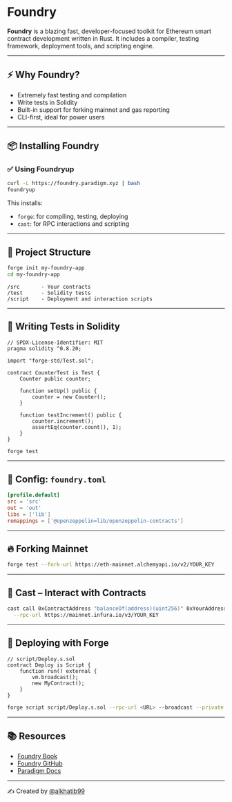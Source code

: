 # Foundry

**Foundry** is a blazing fast, developer-focused toolkit for Ethereum smart contract development written in Rust. It includes a compiler, testing framework, deployment tools, and scripting engine.

---

## ⚡ Why Foundry?

- Extremely fast testing and compilation
- Write tests in Solidity
- Built-in support for forking mainnet and gas reporting
- CLI-first, ideal for power users

---

## 📦 Installing Foundry

### ✅ Using Foundryup

```bash
curl -L https://foundry.paradigm.xyz | bash
foundryup
```

This installs:
- `forge`: for compiling, testing, deploying
- `cast`: for RPC interactions and scripting

---

## 📁 Project Structure

```bash
forge init my-foundry-app
cd my-foundry-app
```

```
/src       - Your contracts
/test      - Solidity tests
/script    - Deployment and interaction scripts
```

---

## 🧪 Writing Tests in Solidity

```solidity
// SPDX-License-Identifier: MIT
pragma solidity ^0.8.20;

import "forge-std/Test.sol";

contract CounterTest is Test {
    Counter public counter;

    function setUp() public {
        counter = new Counter();
    }

    function testIncrement() public {
        counter.increment();
        assertEq(counter.count(), 1);
    }
}
```

```bash
forge test
```

---

## 🔧 Config: `foundry.toml`

```toml
[profile.default]
src = 'src'
out = 'out'
libs = ['lib']
remappings = ['@openzeppelin=lib/openzeppelin-contracts']
```

---

## 🔥 Forking Mainnet

```bash
forge test --fork-url https://eth-mainnet.alchemyapi.io/v2/YOUR_KEY
```

---

## 📜 Cast – Interact with Contracts

```bash
cast call 0xContractAddress "balanceOf(address)(uint256)" 0xYourAddress \
  --rpc-url https://mainnet.infura.io/v3/YOUR_KEY
```

---

## 🚀 Deploying with Forge

```solidity
// script/Deploy.s.sol
contract Deploy is Script {
    function run() external {
        vm.broadcast();
        new MyContract();
    }
}
```

```bash
forge script script/Deploy.s.sol --rpc-url <URL> --broadcast --private-key <KEY>
```

---

## 📚 Resources

- [Foundry Book](https://book.getfoundry.sh/)
- [Foundry GitHub](https://github.com/foundry-rs/foundry)
- [Paradigm Docs](https://docs.paradigm.xyz/)

---

✍️ Created by [@alkhatib99](https://github.com/alkhatib99)
